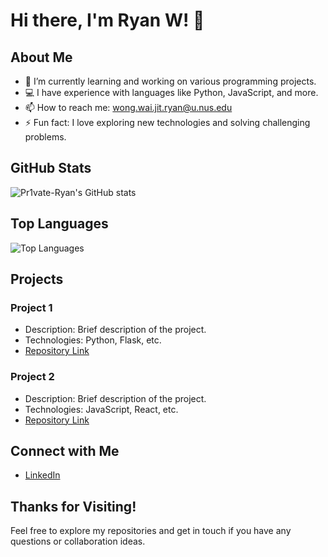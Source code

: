 # Hi there, I'm Ryan W! 👋

## About Me

- 🌱 I’m currently learning and working on various programming projects.
- 💻 I have experience with languages like Python, JavaScript, and more.
- 📫 How to reach me: wong.wai.jit.ryan@u.nus.edu 
- ⚡ Fun fact: I love exploring new technologies and solving challenging problems.

## GitHub Stats

![Pr1vate-Ryan's GitHub stats](https://github-readme-stats.vercel.app/api?username=Pr1vate-Ryan&show_icons=true&theme=radical)

## Top Languages

![Top Languages](https://github-readme-stats.vercel.app/api/top-langs/?username=Pr1vate-Ryan&layout=compact&theme=radical)

## Projects

### Project 1
- Description: Brief description of the project.
- Technologies: Python, Flask, etc.
- [Repository Link](https://github.com/Pr1vate-Ryan/project1)

### Project 2
- Description: Brief description of the project.
- Technologies: JavaScript, React, etc.
- [Repository Link](https://github.com/Pr1vate-Ryan/project2)

## Connect with Me

- [LinkedIn](https://www.linkedin.com/in//wong-wai-jit-ryan-241562218)

## Thanks for Visiting!

Feel free to explore my repositories and get in touch if you have any questions or collaboration ideas.
